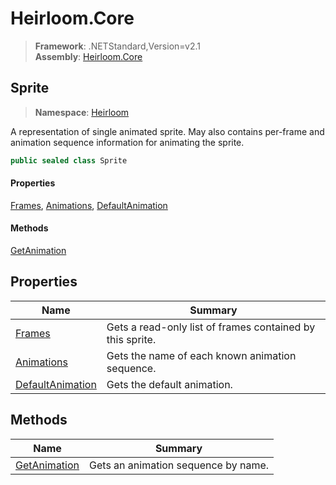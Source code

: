 # Heirloom.Core

> **Framework**: .NETStandard,Version=v2.1  
> **Assembly**: [Heirloom.Core][0]  

## Sprite

> **Namespace**: [Heirloom][0]  

A representation of single animated sprite. May also contains per-frame and animation sequence information for animating the sprite.

```cs
public sealed class Sprite
```

#### Properties

[Frames][1], [Animations][2], [DefaultAnimation][3]

#### Methods

[GetAnimation][4]

## Properties

| Name                  | Summary                                                   |
|-----------------------|-----------------------------------------------------------|
| [Frames][1]           | Gets a read-only list of frames contained by this sprite. |
| [Animations][2]       | Gets the name of each known animation sequence.           |
| [DefaultAnimation][3] | Gets the default animation.                               |

## Methods

| Name              | Summary                             |
|-------------------|-------------------------------------|
| [GetAnimation][4] | Gets an animation sequence by name. |

[0]: ../Heirloom.Core.md
[1]: Heirloom.Sprite.Frames.md
[2]: Heirloom.Sprite.Animations.md
[3]: Heirloom.Sprite.DefaultAnimation.md
[4]: Heirloom.Sprite.GetAnimation.md
